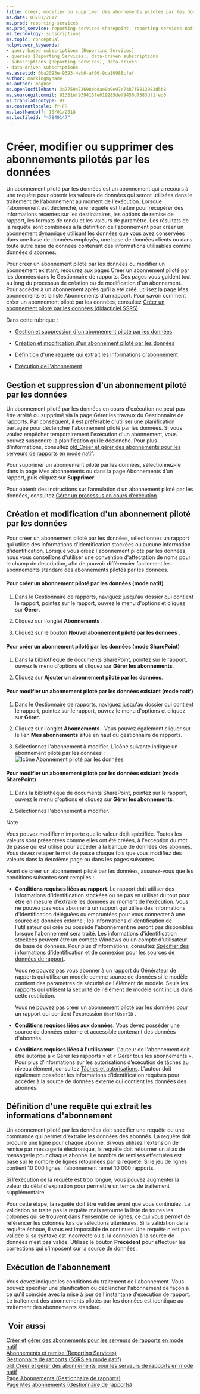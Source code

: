 ```yaml
---
title: Créer, modifier ou supprimer des abonnements pilotés par les données | Microsoft Docs
ms.date: 03/01/2017
ms.prod: reporting-services
ms.prod_service: reporting-services-sharepoint, reporting-services-native
ms.technology: subscriptions
ms.topic: conceptual
helpviewer_keywords:
- query-based subscriptions [Reporting Services]
- queries [Reporting Services], data-driven subscriptions
- subscriptions [Reporting Services], data-driven
- data-driven subscriptions
ms.assetid: 0ba2093e-9393-4eb6-af06-9da10988cfaf
author: markingmyname
ms.author: maghan
ms.openlocfilehash: 3a7759473698ebdae0a9e97e7487f8812983d5b8
ms.sourcegitcommit: 61381ef939415fe019285def9450d7583df1fed0
ms.translationtype: HT
ms.contentlocale: fr-FR
ms.lasthandoff: 10/01/2018
ms.locfileid: "47849147"
---
```

# <a name="create-modify-and-delete-data-driven-subscriptions"></a>Créer, modifier ou supprimer des abonnements pilotés par les données
  Un abonnement piloté par les données est un abonnement qui a recours à une requête pour obtenir les valeurs de données qui seront utilisées dans le traitement de l'abonnement au moment de l'exécution. Lorsque l'abonnement est déclenché, une requête est traitée pour récupérer des informations récentes sur les destinataires, les options de remise de rapport, les formats de rendu et les valeurs de paramètre. Les résultats de la requête sont combinées à la définition de l'abonnement pour créer un abonnement dynamique utilisant les données que vous avez conservées dans une base de données employés, une base de données clients ou dans toute autre base de données contenant des informations utilisables comme données d'abonnés.  
  
 Pour créer un abonnement piloté par les données ou modifier un abonnement existant, recourez aux pages Créer un abonnement piloté par les données dans le Gestionnaire de rapports. Ces pages vous guident tout au long du processus de création ou de modification d'un abonnement. Pour accéder à un abonnement après qu'il a été créé, utilisez la page Mes abonnements et la liste Abonnements d'un rapport. Pour savoir comment créer un abonnement piloté par les données, consultez [Créer un abonnement piloté par les données &#40;didacticiel SSRS&#41;](../../reporting-services/create-a-data-driven-subscription-ssrs-tutorial.md).  
  
 Dans cette rubrique :  
  
-   [Gestion et suppression d'un abonnement piloté par les données](#bkmk_manage_and_delete)  
  
-   [Création et modification d'un abonnement piloté par les données](#bkmk_create_and_modify)  
  
-   [Définition d'une requête qui extrait les informations d'abonnement](#bkmk_define_query)  
  
-   [Exécution de l'abonnement](#bkmk_run_subscription)  
  
##  <a name="bkmk_manage_and_delete"></a> Gestion et suppression d'un abonnement piloté par les données  
 Un abonnement piloté par les données en cours d'exécution ne peut pas être arrêté ou supprimé via la page Gérer les travaux du Gestionnaire de rapports. Par conséquent, il est préférable d'utiliser une planification partagée pour déclencher l'abonnement piloté par les données. Si vous voulez empêcher temporairement l'exécution d'un abonnement, vous pouvez suspendre la planification qui le déclenche. Pour plus d’informations, consultez [old_Créer et gérer des abonnements pour les serveurs de rapports en mode natif](http://msdn.microsoft.com/7f46cbdb-5102-4941-bca2-5e0ff9012c6b).  
  
 Pour supprimer un abonnement piloté par les données, sélectionnez-le dans la page Mes abonnements ou dans la page Abonnements d’un rapport, puis cliquez sur **Supprimer**.  
  
 Pour obtenir des instructions sur l’annulation d’un abonnement piloté par les données, consultez [Gérer un processus en cours d’exécution](../../reporting-services/subscriptions/manage-a-running-process.md).  
  
##  <a name="bkmk_create_and_modify"></a> Création et modification d'un abonnement piloté par les données  
 Pour créer un abonnement piloté par les données, sélectionnez un rapport qui utilise des informations d'identification stockées ou aucune information d'identification. Lorsque vous créez l'abonnement piloté par les données, nous vous conseillons d'utiliser une convention d'affectation de noms pour le champ de description, afin de pouvoir différencier facilement les abonnements standard des abonnements pilotés par les données.  
  
#### <a name="to-create-a-data-driven-subscription-native-mode"></a>Pour créer un abonnement piloté par les données (mode natif)  
  
1.  Dans le Gestionnaire de rapports, naviguez jusqu'au dossier qui contient le rapport, pointez sur le rapport, ouvrez le menu d'options et cliquez sur **Gérer**.  
  
2.  Cliquez sur l'onglet **Abonnements** .  
  
3.  Cliquez sur le bouton **Nouvel abonnement piloté par les données** .  
  
#### <a name="to-create-a-data-driven-subscription-sharepoint-mode"></a>Pour créer un abonnement piloté par les données (mode SharePoint)  
  
1.  Dans la bibliothèque de documents SharePoint, pointez sur le rapport, ouvrez le menu d'options et cliquez sur **Gérer les abonnements**.  
  
2.  Cliquez sur **Ajouter un abonnement piloté par les données**.  
  
#### <a name="to-modify-an-existing-data-driven-subscription-native-mode"></a>Pour modifier un abonnement piloté par les données existant (mode natif)  
  
1.  Dans le Gestionnaire de rapports, naviguez jusqu'au dossier qui contient le rapport, pointez sur le rapport, ouvrez le menu d'options et cliquez sur **Gérer**.  
  
2.  Cliquez sur l'onglet **Abonnements** . Vous pouvez également cliquer sur le lien **Mes abonnements** situé en haut du gestionnaire de rapports.  
  
3.  Sélectionnez l'abonnement à modifier. L’icône suivante indique un abonnement piloté par les données : ![Icône Abonnement piloté par les données](../../reporting-services/subscriptions/media/hlp-16subscriptiondd.gif "Icône Abonnement piloté par les données")  
  
#### <a name="to-modify-an-existing-data-driven-subscription-sharepoint-mode"></a>Pour modifier un abonnement piloté par les données existant (mode SharePoint)  
  
1.  Dans la bibliothèque de documents SharePoint, pointez sur le rapport, ouvrez le menu d'options et cliquez sur **Gérer les abonnements**.  
  
2.  Sélectionnez l'abonnement à modifier.  
  
> [!NOTE]  
>  Vous pouvez modifier n'importe quelle valeur déjà spécifiée. Toutes les valeurs sont présentées comme elles ont été créées, à l'exception du mot de passe qui est utilisé pour accéder à la banque de données des abonnés. Vous devez retaper le mot de passe chaque fois que vous modifiez des valeurs dans la deuxième page ou dans les pages suivantes.  
  
 Avant de créer un abonnement piloté par les données, assurez-vous que les conditions suivantes sont remplies :  
  
-   **Conditions requises liées au rapport**. Le rapport doit utiliser des informations d'identification stockées ou ne pas en utiliser du tout pour être en mesure d'extraire les données au moment de l'exécution. Vous ne pouvez pas vous abonner à un rapport qui utilise des informations d'identification déléguées ou empruntées pour vous connecter à une source de données externe ; les informations d'identification de l'utilisateur qui crée ou possède l'abonnement ne seront pas disponibles lorsque l'abonnement sera traité. Les informations d'identification stockées peuvent être un compte Windows ou un compte d'utilisateur de base de données. Pour plus d’informations, consultez [Spécifier des informations d’identification et de connexion pour les sources de données de rapport](../../reporting-services/report-data/specify-credential-and-connection-information-for-report-data-sources.md).  
  
     Vous ne pouvez pas vous abonner à un rapport du Générateur de rapports qui utilise un modèle comme source de données si le modèle contient des paramètres de sécurité de l'élément de modèle. Seuls les rapports qui utilisent la sécurité de l'élément de modèle sont inclus dans cette restriction.  
  
     Vous ne pouvez pas créer un abonnement piloté par les données pour un rapport qui contient l'expression `User!UserID` .  
  
-   **Conditions requises liées aux données**. Vous devez posséder une source de données externe et accessible contenant des données d'abonnés.  
  
-   **Conditions requises liées à l'utilisateur**. L'auteur de l'abonnement doit être autorisé à « Gérer les rapports » et « Gérer tous les abonnements ». Pour plus d’informations sur les autorisations d’exécution de tâches au niveau élément, consultez [Tâches et autorisations](../../reporting-services/security/tasks-and-permissions.md). L'auteur doit également posséder les informations d'identification requises pour accéder à la source de données externe qui contient les données des abonnés.  
  
##  <a name="bkmk_define_query"></a> Définition d'une requête qui extrait les informations d'abonnement  
 Un abonnement piloté par les données doit spécifier une requête ou une commande qui permet d'extraire les données des abonnés. La requête doit produire une ligne pour chaque abonné. Si vous utilisez l'extension de remise par messagerie électronique, la requête doit retourner un alias de messagerie pour chaque abonné. Le nombre de remises effectuées est basé sur le nombre de lignes retournées par la requête. Si le jeu de lignes contient 10 000 lignes, l'abonnement remet 10 000 rapports.  
  
 Si l'exécution de la requête est trop longue, vous pouvez augmenter la valeur du délai d'expiration pour permettre un temps de traitement supplémentaire.  
  
 Pour cette étape, la requête doit être validée avant que vous continuiez. La validation ne traite pas la requête mais retourne la liste de toutes les colonnes qui se trouvent dans l'ensemble de lignes, ce qui vous permet de référencer les colonnes lors de sélections ultérieures. Si la validation de la requête échoue, il vous est impossible de continuer. Une requête n'est pas validée si sa syntaxe est incorrecte ou si la connexion à la source de données n'est pas valide. Utilisez le bouton **Précédent** pour effectuer les corrections qui s'imposent sur la source de données.  
  
##  <a name="bkmk_run_subscription"></a> Exécution de l'abonnement  
 Vous devez indiquer les conditions du traitement de l'abonnement. Vous pouvez spécifier une planification ou déclencher l'abonnement de façon à ce qu'il coïncide avec la mise à jour de l'instantané d'exécution de rapport. Le traitement des abonnements pilotés par les données est identique au traitement des abonnements standard.  
  
## <a name="see-also"></a> Voir aussi  
 [Créer et gérer des abonnements pour les serveurs de rapports en mode natif](../../reporting-services/subscriptions/create-and-manage-subscriptions-for-native-mode-report-servers.md)   
 [Abonnements et remise &#40;Reporting Services&#41;](../../reporting-services/subscriptions/subscriptions-and-delivery-reporting-services.md)   
 [Gestionnaire de rapports &#40;SSRS en mode natif&#41;](http://msdn.microsoft.com/library/80949f9d-58f5-48e3-9342-9e9bf4e57896)   
 [old_Créer et gérer des abonnements pour les serveurs de rapports en mode natif](http://msdn.microsoft.com/7f46cbdb-5102-4941-bca2-5e0ff9012c6b)   
 [Page Abonnements &#40;Gestionnaire de rapports&#41;](http://msdn.microsoft.com/library/cf3a6bd0-e0b2-4875-a532-63ef34cfa860)   
 [Page Mes abonnements &#40;Gestionnaire de rapports&#41;](http://msdn.microsoft.com/library/491a85a3-f323-4155-a0a8-de2779899995)  
  
  
